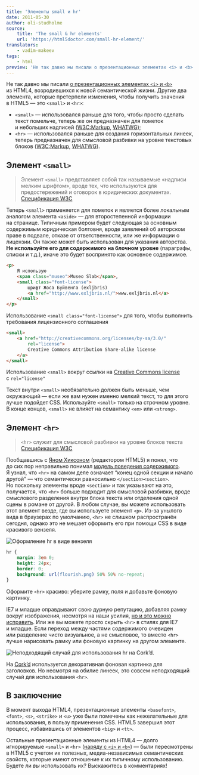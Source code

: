```yaml
---
title: 'Элементы small и hr'
date: 2011-05-30
author: oli-studholme
source:
    title: 'The small & hr elements'
    url: 'https://html5doctor.com/small-hr-element/'
translators:
    - vadim-makeev
tags:
    - html
preview: 'Не так давно мы писали о презентационных элементах <i> и <b> из HTML4, возродившихся к новой семантической жизни. Другие два элемента, которые претерпели изменения, чтобы получить значения в HTML5 — это <small> и <hr>.'
---
```


Не так давно мы писали [о презентационных элементах `<i>` и `<b>`](/articles/i-b-em-strong-elements/) из HTML4, возродившихся к новой семантической жизни. Другие два элемента, которые претерпели изменения, чтобы получить значения в HTML5 — это `<small>` и `<hr>`:

- `<small>` — использовался раньше для того, чтобы просто сделать текст помельче, теперь же он предназначен для пометок и небольших надписей ([W3C:Markup](https://dev.w3.org/html5/markup/small.html), [WHATWG](https://www.whatwg.org/specs/web-apps/current-work/multipage/text-level-semantics.html#the-small-element));
- `<hr>` — использовался раньше для создания горизонтальных линеек, теперь предназначен для смысловой разбивки на уровне текстовых блоков ([W3C:Markup](https://dev.w3.org/html5/markup/hr.html), [WHATWG](https://www.whatwg.org/specs/web-apps/current-work/multipage/grouping-content.html#the-hr-element)).

## Элемент `<small>`

> Элемент `<small>` представляет собой так называемые «надписи мелким шрифтом», вроде тех, что используются для предостережений и оговорок в юридических документах.
> [Спецификация W3C](https://dev.w3.org/html5/markup/small.html)

Теперь `<small>` применяется для пометок и является более локальным аналогом элемента `<aside>` — для второстепенной информации на странице. Типичным примером будет следующая за основным содержимым юридическая болтовня, вроде заявлений об авторском праве в подвале, отказе от ответственности, или же информации о лицензии. Он также может быть использован для указания авторства. **Не используйте его для содержимого на блочном уровне** (параграфы, списки и т.д.), иначе это будет воспринято как основное содержимое.

```html
<p>
    Я использую
    <span class="museo">Museo Slab</span>,
    <small class="font-license">
        шрифт Жоса Буйвенга (exljbris)
        <a href="http://www.exljbris.nl/">www.exljbris.nl</a>
    </small>
</p>
```

Использование `<small class="font-license">` для того, чтобы выполнить требования лицензионного соглашения

```html
<small>
    <a href="http://creativecommons.org/licenses/by-sa/3.0/"
        rel="license">
        Creative Commons Attribution Share-alike license
    </a>
</small>
```

Использование `<small>` вокруг ссылки на [Creative Commons license](http://creativecommons.org/choose/) с `rel="license"`

Текст внутри `<small>` необязательно должен быть меньше, чем окружающий — если же вам нужен именно мелкий текст, то для этого лучше подойдет CSS. Используйте `<small>` только на строчном уровне. В конце концов, `<small>` не влияет на семантику `<em>` или `<strong>`.

## Элемент `<hr>`

> `<hr>` служит для смысловой разбивки на уровне блоков текста
> [Спецификация W3C](https://dev.w3.org/html5/markup/hr.html)

Пообщавшись с [Яном Хиксоном](http://ian.hixie.ch/) (редактором HTML5) я понял, что до сих пор неправильно понимал [модель поведения содержимого](https://www.whatwg.org/specs/web-apps/current-work/multipage/content-models.html#paragraph). Я узнал, что `<hr>` на самом деле означает <q>конец одной секции и начало другой</q> — что семантически равносильно `</section><section>`. Но поскольку элементы вроде `<section>` и так указывают на это, получается, что `<hr>` больше подходит для смысловой разбивки, вроде смыслового разделения внутри блока текста или отделения одной сцены в романе от другой. В любом случае, вы можете использовать этот элемент везде, где вы используете элемент `<p>`. Из-за унылого вида в браузерах по умолчанию, `<hr>` не слишком распространён сегодня, однако это не мешает оформить его при помощи CSS в виде красивого вензеля.

<img src="images/hr-separator.png" alt="Оформление hr в виде вензеля">

```css
hr {
    margin: 3em 0;
    height: 24px;
    border: 0;
    background: url(flourish.png) 50% 50% no-repeat;
}
```

Оформите `<hr>` красиво: уберите рамку, поля и добавьте фоновую картинку.

IE7 и младше оправдывают свою дурную репутацию, добавляя рамку вокруг изображения, несмотря на наши усилия, [но и это можно исправить](http://blog.neatlysliced.com/2008/03/hr-image-replacement/). Или же вы можете просто скрыть `<hr>` в стилях для IE7 и младше. Если переход между частями содержимого очевиден или разделение чисто визуальное, а не смысловое, то вместо `<hr>` лучше нарисовать рамку или фоновую картинку на другом элементе.

![Неподходящий случай для использования hr на Cork’d.](images/corkd.png)

На [Cork’d](http://content.corkd.com/) используется декоративная фоновая картинка для заголовков. Но несмотря на обилие линеек, это совсем неподходящий случай для использования `<hr>`.

## В заключение

В момент выхода HTML4, презентационные элементы `<basefont>`, `<font>`, `<s>`, `<strike>` и `<u>` уже были помечены как нежелательные для использования, в пользу применения CSS. HTML5 завершил этот процесс, избавившись от элементов `<big>` и `<tt>`.

Остальные презентационные элементы из HTML4 — долго игнорируемые `<small>` и `<hr>` ([наряду с `<i>` и `<b>`](/articles/i-b-em-strong-elements/)) — были пересмотрены в HTML5 с учетом их полезных, медиа-независимых семантических свойств, которые имеют отношение к их типичному использованию. Будете ли _вы_ использовать их? Выскажитесь в комментариях!
